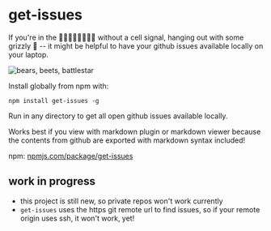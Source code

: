 # get-issues

If you're in the 🌳🌲🌳🌲🌳🌲🌳🌲 without a cell signal, hanging out with some grizzly 🐻 -- it might be helpful to have your github issues available locally on your laptop.

![bears, beets, battlestar](http://fat.gfycat.com/ContentLividCock.gif)

Install globally from npm with:

`npm install get-issues -g`

Run in any directory to get all open github issues available locally.

Works best if you view with markdown plugin or markdown viewer because the contents from github are exported with markdown syntax included!

npm: [npmjs.com/package/get-issues](https://www.npmjs.com/package/get-issues)

## work in progress

* this project is still new, so private repos won't work currently
* `get-issues` uses the https git remote url to find issues, so if your remote origin uses ssh, it won't work, yet!